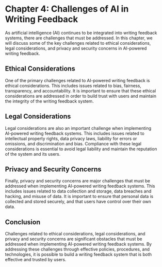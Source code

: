 Chapter 4: Challenges of AI in Writing Feedback
===============================================

As artificial intelligence (AI) continues to be integrated into writing feedback systems, there are challenges that must be addressed. In this chapter, we will discuss some of the key challenges related to ethical considerations, legal considerations, and privacy and security concerns in AI-powered writing feedback.

Ethical Considerations
----------------------

One of the primary challenges related to AI-powered writing feedback is ethical considerations. This includes issues related to bias, fairness, transparency, and accountability. It is important to ensure that these ethical considerations are addressed in order to build trust with users and maintain the integrity of the writing feedback system.

Legal Considerations
--------------------

Legal considerations are also an important challenge when implementing AI-powered writing feedback systems. This includes issues related to intellectual property rights, data privacy laws, liability for errors or omissions, and discrimination and bias. Compliance with these legal considerations is essential to avoid legal liability and maintain the reputation of the system and its users.

Privacy and Security Concerns
-----------------------------

Finally, privacy and security concerns are major challenges that must be addressed when implementing AI-powered writing feedback systems. This includes issues related to data collection and storage, data breaches and hacking, and misuse of data. It is important to ensure that personal data is collected and stored securely, and that users have control over their own data.

Conclusion
----------

Challenges related to ethical considerations, legal considerations, and privacy and security concerns are significant obstacles that must be addressed when implementing AI-powered writing feedback systems. By addressing these challenges through effective policies, procedures, and technologies, it is possible to build a writing feedback system that is both effective and trusted by users.

